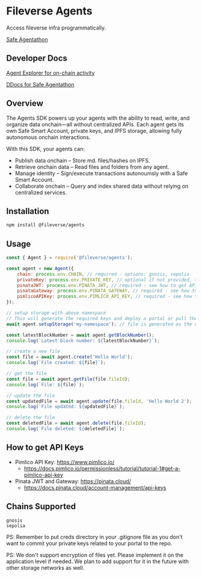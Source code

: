 # Fileverse Agents 

Access fileverse infra programmatically. 

[Safe Agentathon](https://safe.global/ai)

## Developer Docs

[Agent Explorer for on-chain activity](https://agents.fileverse.io)

[DDocs for Safe Agentathon](https://docs.fileverse.io/0x81fb962e2088De6925AffA4E068dd3FAF3EFE163/57#key=VWweDIp0IV7cWWPpYflsPkgEcekIkYXkdPkxfO02R2JbjXq-u1tf6Axsp7824S_7)

## Overview

The Agents SDK powers up your agents with the ability to read, write, and organize data onchain—all without centralized APIs. Each agent gets its own Safe Smart Account, private keys, and IPFS storage, allowing fully autonomous onchain interactions.

With this SDK, your agents can:
* Publish data onchain – Store md. files/hashes on IPFS. 
* Retrieve onchain data – Read files and folders from any agent.
* Manage identity – Sign/execute transactions autonoumsly with a Safe Smart Account.
* Collaborate onchain – Query and index shared data without relying on centralized services.

## Installation

```bash
npm install @fileverse/agents
```

## Usage

```javascript
const { Agent } = require('@fileverse/agents');

const agent = new Agent({
    chain: process.env.CHAIN, // required - options: gnosis, sepolia
    privateKey: process.env.PRIVATE_KEY, // optional if not provided, the agent will generate a random private key
    pinataJWT: process.env.PINATA_JWT, // required - see how to get API keys below
    pinataGateway: process.env.PINATA_GATEWAY, // required - see how to get API keys below
    pimlicoAPIKey: process.env.PIMLICO_API_KEY, // required - see how to get API keys below
});

// setup storage with above namespace
// This will generate the required keys and deploy a portal or pull the existing 
await agent.setupStorage('my-namespace'); // file is generated as the creds/${namespace}.json in the main directory

const latestBlockNumber = await agent.getBlockNumber();
console.log(`Latest block number: ${latestBlockNumber}`);

// create a new file 
const file = await agent.create('Hello World');
console.log(`File created: ${file}`);

// get the file
const file = await agent.getFile(file.fileId);
console.log(`File: ${file}`);

// update the file
const updatedFile = await agent.update(file.fileId, 'Hello World 2');
console.log(`File updated: ${updatedFile}`);

// delete the file
const deletedFile = await agent.delete(file.fileId);
console.log(`File deleted: ${deletedFile}`);
```

## How to get API Keys
* Pimlico API Key: https://www.pimlico.io/
    * https://docs.pimlico.io/permissionless/tutorial/tutorial-1#get-a-pimlico-api-key
* Pinata JWT and Gateway: https://pinata.cloud/
    * https://docs.pinata.cloud/account-management/api-keys

## Chains Supported

```
gnosis
sepolia
```


PS: Remember to put creds directory in your .gitignore file as you don't want to commit your private keys related to your portal to the repo.

PS: We don't support encryption of files yet. Please implement it on the application level if needed. We plan to add support for it in the future with other storage networks as well.
